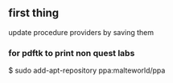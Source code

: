 ## first thing
update procedure providers by saving them

### for pdftk to print non quest labs
$ sudo add-apt-repository ppa:malteworld/ppa


